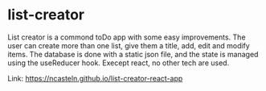 # list-creator

List creator is a commond toDo app with some easy improvements. The user can create more than one list, give them a title, add, edit and modify items. The database is done with a static json file, and the state is managed using the useReducer hook. Execept react, no other tech are used.

Link: https://ncasteln.github.io/list-creator-react-app
